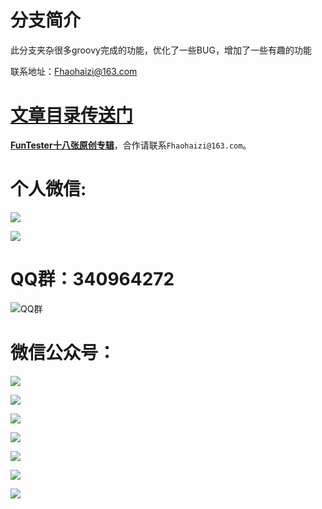# 分支简介

此分支夹杂很多groovy完成的功能，优化了一些BUG，增加了一些有趣的功能

联系地址：Fhaohaizi@163.com

# [**文章目录传送门**](https://gitee.com/fanapi/tester/blob/okay/document/directory.markdown)

**[FunTester十八张原创专辑](https://mp.weixin.qq.com/s/Le-tpC79pIpacHXGOkkYWw)**，合作请联系`Fhaohaizi@163.com`。

个人微信:
===

![](http://pic.automancloud.com/WechatIMG58.jpeg)

![](http://pic.automancloud.com/WechatIMG161.jpeg)

QQ群：340964272
===

![QQ群](https://oscimg.oschina.net/oscnet/2e49545e35e83deb0e2c57079577a629641.jpg)


微信公众号：
===

![](http://pic.automancloud.com/0_Fotor.jpg)

![](http://pic.automancloud.com/42387498274.jpeg)

![](http://pic.automancloud.com/ES5YqymXkAArmT-.jpg)

![](http://pic.automancloud.com/web-3967926_1920.png)

![](http://pic.automancloud.com/WechatIMG49.jpeg)

![](http://pic.automancloud.com/Data-Science-as-a-Service-Market-880x660.png)

![](http://pic.automancloud.com/dkjflsjf.jpg)